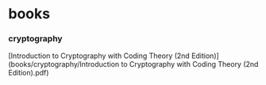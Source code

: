 # books

### cryptography
[Introduction to Cryptography with Coding Theory (2nd Edition)](books/cryptography/Introduction to Cryptography with Coding Theory (2nd Edition).pdf)
